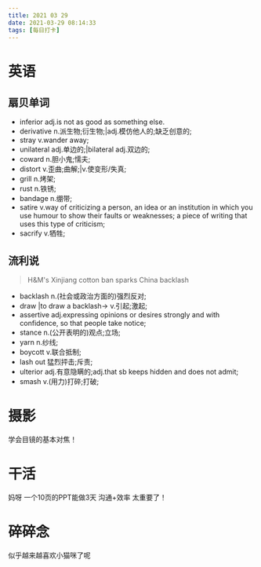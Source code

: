 ```yaml
---
title: 2021 03 29
date: 2021-03-29 08:14:33
tags: [每日打卡]
---
```

# 英语
## 扇贝单词
- inferior adj.is not as good as something else.
- derivative n.派生物;衍生物;|adj.模仿他人的;缺乏创意的;
- stray v.wander away;
- unilateral adj.单边的;|bilateral adj.双边的;
- coward n.胆小鬼;懦夫;
- distort v.歪曲;曲解;|v.使变形/失真;
- grill n.烤架;
- rust n.铁锈;
- bandage n.绷带;
- satire  v.way of criticizing a person, an idea or an institution in which you use humour to show their faults or weaknesses; a piece of writing that uses this type of criticism;
- sacrify v.牺牲;
## 流利说
> H&M's Xinjiang cotton ban sparks China backlash
- backlash n.(社会或政治方面的)强烈反对;
- draw |to draw a backlash-> v.引起;激起;
- assertive adj.expressing opinions or desires strongly and with confidence, so that people take notice;
- stance n.(公开表明的)观点;立场;
- yarn n.纱线;
- boycott v.联合抵制;
- lash out 猛烈抨击;斥责;
- ulterior adj.有意隐瞒的;adj.that sb keeps hidden and does not admit;
- smash v.(用力)打碎;打破;
# 摄影
学会目镜的基本对焦！
# 干活
妈呀 一个10页的PPT能做3天 
沟通+效率 太重要了！
# 碎碎念
似乎越来越喜欢小猫咪了呢